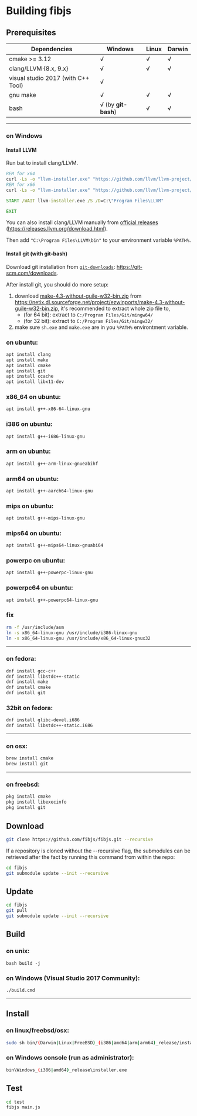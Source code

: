# Building fibjs

## Prerequisites

| Dependencies | Windows | Linux | Darwin |
|--|--|--|--|
| cmake >= 3.12 | √ | √ | √ |
| clang/LLVM {8.x, 9.x} | √ | √ | √ |
| visual studio 2017 (with C++ Tool) | √ ||
| gnu make | √ | √ | √ |
| bash | √ (by **git-bash**) | √ | √ |

----------------------------------
### on Windows
#### Install LLVM

Run bat to install clang/LLVM.

```bat
REM for x64
curl -Ls -o "llvm-installer.exe" "https://github.com/llvm/llvm-project/releases/download/llvmorg-8.0.1/LLVM-8.0.1-win64.exe"
REM for x86
curl -Ls -o "llvm-installer.exe" "https://github.com/llvm/llvm-project/releases/download/llvmorg-8.0.1/LLVM-8.0.1-win32.exe"

START /WAIT llvm-installer.exe /S /D=C:\"Program Files\LLVM"

EXIT
```

You can also install clang/LLVM manually from [official releases](https://releases.llvm.org/download.html#9.0.1) (https://releases.llvm.org/download.html).

Then add `"C:\Program Files\LLVM\bin"` to your environment variable `%PATH%`.

#### Install git (with git-bash)

[`git-downloads`]:https://git-scm.com/downloads

Download git installation from [`git-downloads`]: https://git-scm.com/downloads.

After install git, you should do more setup:

1. download [make-4.3-without-guile-w32-bin.zip](https://netix.dl.sourceforge.net/project/ezwinports/make-4.3-without-guile-w32-bin.zip) from https://netix.dl.sourceforge.net/project/ezwinports/make-4.3-without-guile-w32-bin.zip, it's recommended to extract whole zip file to, 
	- (for 64 bit): extract to `C:/Program Files/Git/mingw64/`
	- (for 32 bit): extract to `C:/Program Files/Git/mingw32/`
1. make sure `sh.exe` and `make.exe` are in you `%PATH%` environtment variable.

### on ubuntu:

```sh
apt install clang
apt install make
apt install cmake
apt install git
apt install ccache
apt install libx11-dev
```

### x86_64 on ubuntu:

```sh
apt install g++-x86-64-linux-gnu
```

### i386 on ubuntu:

```sh
apt install g++-i686-linux-gnu
```

### arm on ubuntu:

```sh
apt install g++-arm-linux-gnueabihf
```

### arm64 on ubuntu:

```sh
apt install g++-aarch64-linux-gnu
```

### mips on ubuntu:

```sh
apt install g++-mips-linux-gnu
```

### mips64 on ubuntu:

```sh
apt install g++-mips64-linux-gnuabi64
```

### powerpc on ubuntu:

```sh
apt install g++-powerpc-linux-gnu
```

### powerpc64 on ubuntu:

```sh
apt install g++-powerpc64-linux-gnu
```

### fix

```sh
rm -f /usr/include/asm
ln -s x86_64-linux-gnu /usr/include/i386-linux-gnu
ln -s x86_64-linux-gnu /usr/include/x86_64-linux-gnux32
```

----------------------------------
### on fedora:

```sh
dnf install gcc-c++
dnf install libstdc++-static
dnf install make
dnf install cmake
dnf install git
```

### 32bit on fedora:

```sh
dnf install glibc-devel.i686
dnf install libstdc++-static.i686
```

----------------------------------
### on osx:

```sh
brew install cmake
brew install git
```

----------------------------------
### on freebsd:

```sh
pkg install cmake
pkg install libexecinfo
pkg install git
```

## Download

```sh
git clone https://github.com/fibjs/fibjs.git --recursive
```

If a repository is cloned without the --recursive flag, the submodules can be retrieved after the fact by running this command from within the repo:
```sh
cd fibjs
git submodule update --init --recursive
```

## Update

```sh
cd fibjs
git pull
git submodule update --init --recursive
```

## Build

### on unix:
	bash build -j

### on Windows (Visual Studio 2017 Community):
	./build.cmd

----------------------------------

## Install

### on linux/freebsd/osx:

```sh
sudo sh bin/(Darwin|Linux|FreeBSD)_(i386|amd64|arm|arm64)_release/installer.sh
```

### on Windows console (run as administrator):

```sh
bin\Windows_(i386|amd64)_release\installer.exe
```

## Test

```sh
cd test
fibjs main.js
```
